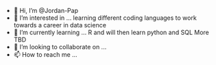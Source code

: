 - 👋 Hi, I’m @Jordan-Pap
- 👀 I’m interested in ... learning different coding languages to work towards a career in data science 
- 🌱 I’m currently learning ... R and will then learn python and SQL More TBD
- 💞️ I’m looking to collaborate on ...
- 📫 How to reach me ...

<!---
Jordan-Pap/Jordan-Pap is a ✨ special ✨ repository because its `README.md` (this file) appears on your GitHub profile.
You can click the Preview link to take a look at your changes.
--->
